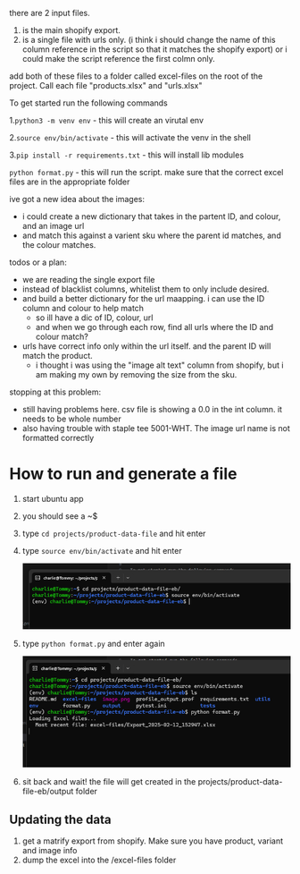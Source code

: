 there are 2 input files.

1.  is the main shopify export.
2.  is a single file with urls only. (i think i should change the name of this column reference in the script so that it matches the shopify export)
    or i could make the script reference the first colmn only.

add both of these files to a folder called excel-files on the root of the project. Call each file "products.xlsx" and "urls.xlsx"

To get started run the following commands

1.`python3 -m venv env` - this will create an virutal env

2.`source env/bin/activate` - this will activate the venv in the shell

3.`pip install -r requirements.txt` - this will install lib modules

`python format.py` - this will run the script. make sure that the correct excel files are in the appropriate folder

ive got a new idea about the images:

- i could create a new dictionary that takes in the partent ID, and colour, and an image url
- and match this against a varient sku where the parent id matches, and the colour matches.

todos or a plan:

- we are reading the single export file
- instead of blacklist columns, whitelist them to only include desired.
- and build a better dictionary for the url maapping. i can use the ID column and colour to help match
  - so ill have a dic of ID, colour, url
  - and when we go through each row, find all urls where the ID and colour match?
- urls have correct info only within the url itself. and the parent ID will match the product.
  - i thought i was using the "image alt text" column from shopify, but i am making my own by removing the size from the sku.

stopping at this problem:

- still having problems here. csv file is showing a 0.0 in the int column. it needs to be whole number
- also having trouble with staple tee 5001-WHT. The image url name is not formatted correctly

# How to run and generate a file

1. start ubuntu app
2. you should see a <NAME>~$
3. type `cd projects/product-data-file` and hit enter
4. type `source env/bin/activate` and hit enter

   ![alt text](image.png)

5. type `python format.py` and enter again

   ![alt text](image-1.png)

6. sit back and wait! the file will get created in the projects/product-data-file-eb/output folder

## Updating the data

1. get a matrify export from shopify. Make sure you have product, variant and image info
2. dump the excel into the /excel-files folder
